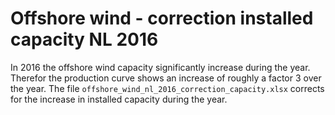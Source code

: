 # Offshore wind - correction installed capacity NL 2016

In 2016 the offshore wind capacity significantly increase during the year. Therefor the production curve shows an increase of roughly a factor 3 over the year. The file `offshore_wind_nl_2016_correction_capacity.xlsx` corrects for the increase in installed capacity during the year. 